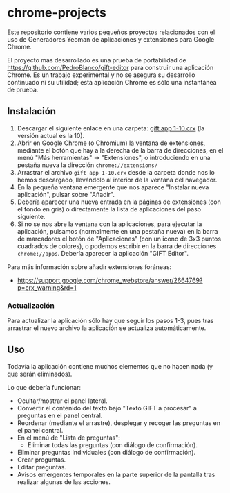 # chrome-projects

Este repositorio contiene varios pequeños proyectos relacionados con el uso de Generadores Yeoman de aplicaciones y extensiones para Google Chrome.

El proyecto más desarrollado es una prueba de portabilidad de https://github.com/PedroBlanco/gift-editor para construir una aplicación Chrome. Es un trabajo experimental y no se asegura su desarrollo continuado ni su utilidad; esta aplicación Chrome es sólo una instantánea de prueba.

## Instalación

1. Descargar el siguiente enlace en una carpeta: [gift app 1-10.crx](https://github.com/PedroBlanco/chrome-projects/blob/master/gift-app-1/package/gift%20app%201-10.crx?raw=true) (la versión actual es la 10).
2. Abrir en Google Chrome (o Chromium) la ventana de extensiones, mediante el botón que hay a la derecha de la barra de direcciones, en el menú "Más herramientas" -> "Extensiones", o introduciendo en una pestaña nueva la dirección ```chrome://extensions/```
3. Arrastrar el archivo ```gift app 1-10.crx``` desde la carpeta donde nos lo hemos descargado, llevándolo  al interior de la ventana del navegador.
4. En la pequeña ventana emergente que nos aparece "Instalar nueva aplicación", pulsar sobre "Añadir".
5. Debería aparecer una nueva entrada en la páginas de extensiones (con el fondo en gris) o directamente la lista de aplicaciones del paso siguiente.
6. Si no se nos abre la ventana con la aplicaciones, para ejecutar la aplicación, pulsamos (normalmente en una pestaña nueva) en la barra de marcadores el botón de "Aplicaciones" (con un icono de 3x3 puntos cuadrados de colores), o podemos escribir en la barra de direcciones ```chrome://apps```. Debería aparecer la aplicación "GIFT Editor".

Para más información sobre añadir extensiones foráneas:
*  https://support.google.com/chrome_webstore/answer/2664769?p=crx_warning&rd=1

### Actualización

Para actualizar la aplicación sólo hay que seguir los pasos 1-3, pues tras arrastrar el nuevo archivo la aplicación se actualiza automáticamente.


## Uso

Todavía la aplicación contiene muchos elementos que no hacen nada (y que serán eliminados).

Lo que debería funcionar:
* Ocultar/mostrar el panel lateral.
* Convertir el contenido del texto bajo "Texto GIFT a procesar" a preguntas en el panel central.
* Reordenar (mediante el arrastre), desplegar y recoger las preguntas en el panel central.
* En el menú de "Lista de preguntas":
  *  Eliminar todas las preguntas (con diálogo de confirmación).
* Eliminar preguntas individuales (con diálogo de confirmación).
* Crear preguntas.
* Editar preguntas.
* Avisos emergentes temporales en la parte superior de la pantalla tras realizar algunas de las acciones.
